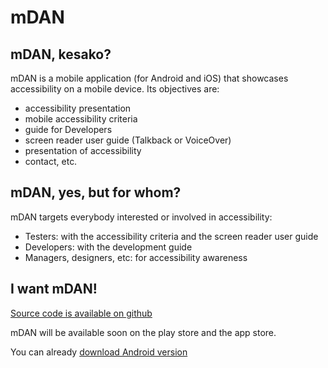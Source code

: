 # mDAN   

<script>$(document).ready(function () {
    setBreadcrumb([{"label":"mDAN"}]);
});</script>

<span data-menuitem="mdan"></span>

## mDAN, kesako?

mDAN is a mobile application (for Android and iOS) that showcases accessibility on a mobile device. Its objectives are:
- accessibility presentation 
- mobile accessibility criteria
- guide for Developers
- screen reader user guide (Talkback or VoiceOver)
- presentation of accessibility
- contact, etc.

## mDAN, yes, but for whom?

mDAN targets everybody interested or involved in accessibility:

- Testers: with the accessibility criteria and the screen reader user guide
- Developers: with the development guide
- Managers, designers, etc: for accessibility awareness

## I want mDAN!

[Source code is available on github](https://github.com/Orange-OpenSource/m-dan)

mDAN will be available soon on the play store and the app store.

You can already [download Android version](/mDAN_v2.2.0.apk)

<!--  This file is part of a11y-guidelines | Our vision of mobile & web accessibility guidelines and best practices, with valid/invalid examples.
 Copyright (C) 2016  Orange SA
 See the Creative Commons Legal Code Attribution-ShareAlike 3.0 Unported License for more details (LICENSE file). -->